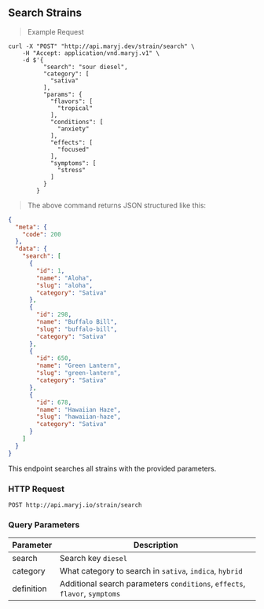 ## Search Strains

> Example Request

```shell
curl -X "POST" "http://api.maryj.dev/strain/search" \
	-H "Accept: application/vnd.maryj.v1" \
	-d $'{
          "search": "sour diesel",
          "category": [
            "sativa"
          ],
          "params": {
            "flavors": [
              "tropical"
            ],
            "conditions": [
              "anxiety"
            ],
            "effects": [
              "focused"
            ],
            "symptoms": [
              "stress"
            ]
          }
        }
```

> The above command returns JSON structured like this:

```json
{
  "meta": {
    "code": 200
  },
  "data": {
    "search": [
      {
        "id": 1,
        "name": "Aloha",
        "slug": "aloha",
        "category": "Sativa"
      },
      {
        "id": 298,
        "name": "Buffalo Bill",
        "slug": "buffalo-bill",
        "category": "Sativa"
      },
      {
        "id": 650,
        "name": "Green Lantern",
        "slug": "green-lantern",
        "category": "Sativa"
      },
      {
        "id": 678,
        "name": "Hawaiian Haze",
        "slug": "hawaiian-haze",
        "category": "Sativa"
      }
    ]
  }
}
```

This endpoint searches all strains with the provided parameters.

### HTTP Request

`POST http://api.maryj.io/strain/search`

### Query Parameters

Parameter | Description
--------- | -----------
search | Search key `diesel`
category | What category to search in `sativa`, `indica`, `hybrid`
definition | Additional search parameters `conditions`, `effects`, `flavor`, `symptoms`
